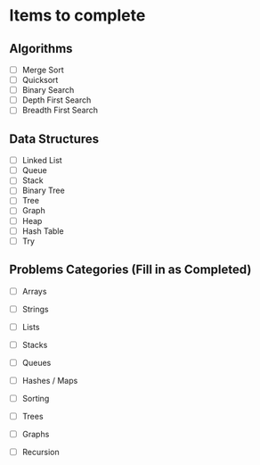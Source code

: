 # Items to complete

## Algorithms
- [ ] Merge Sort
- [ ] Quicksort
- [ ] Binary Search
- [ ] Depth First Search
- [ ] Breadth First Search

## Data Structures
- [ ] Linked List
- [ ] Queue
- [ ] Stack
- [ ] Binary Tree
- [ ] Tree
- [ ] Graph
- [ ] Heap
- [ ] Hash Table
- [ ] Try

## Problems Categories (Fill in as Completed)
 - [ ] Arrays
 - [ ] Strings
 - [ ] Lists
 - [ ] Stacks
 - [ ] Queues
 - [ ] Hashes / Maps
 - [ ] Sorting
 - [ ] Trees
 - [ ] Graphs
 - [ ] Recursion
 

